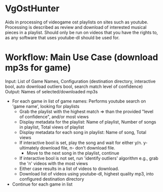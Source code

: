 # VgOstHunter
Aids in processing of videogame ost playlists on sites such as youtube. Processing is described as review and download of interested musical pieces in a playlist. Should only be run on videos that you have the rights to, as any software that uses youtube-dl should be used for.

# Workflow: Main Use Case (download mp3s for game)
Input:  List of Game Names, Configuration (destination directory, interactive bool, auto download outliers bool, search match level of confidence)
Output: Names of selected/downloaded mp3s

- For each game in list of game names: Performs youtube search on 'game name', looking for playlists
  - Grab the playlist with the highest match => than the provided "level of confidence", and/or most views 
  - Display metadata for the playlist: Name of playlist, Number of songs in playlist, Total views of playlist
  - Display metadata for each song in playlist: Name of song, Total views
  - If interactive bool is set, play the song and wait for either y/n. y- ultimately download file, n- don't download file.
      - Move to the next song in the playlist, continue
  - If interactive bool is not set, run 'identify outliers' algorithm e.g., grab the 'n' videos with the most views 
  - Either case results in a list of videos to download. 
  - Download list of videos using youtube-dl, highest quality mp3, into configured destination directory
- Continue for each game in list
